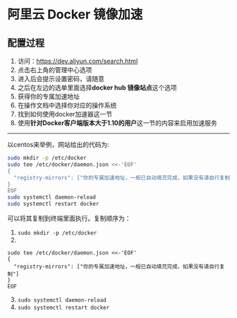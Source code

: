 # 阿里云 Docker 镜像加速


## 配置过程

1. 访问：https://dev.aliyun.com/search.html
1. 点击右上角的管理中心选项
1. 进入后会提示设置密码，请随意
1. 之后在左边的选单里面选择**docker hub 镜像站点**这个选项
1. 获得你的专属加速地址
1. 在操作文档中选择你对应的操作系统
1. 找到如何使用docker加速器这一节
1. 使用**针对Docker客户端版本大于1.10的用户**这一节的内容来启用加速服务


------------

以centos来举例，网站给出的代码为:
```sh
sudo mkdir -p /etc/docker
sudo tee /etc/docker/daemon.json <<-'EOF'
{
  "registry-mirrors": ["你的专属加速地址，一般已自动填充完成，如果没有请自行复制"]
}
EOF
sudo systemctl daemon-reload
sudo systemctl restart docker
```

可以将其复制到终端里面执行。复制顺序为：

1. `sudo mkdir -p /etc/docker`
2. 
```
sudo tee /etc/docker/daemon.json <<-'EOF'
{
  "registry-mirrors": ["你的专属加速地址，一般已自动填充完成，如果没有请自行复制"]
}
EOF
```
3. `sudo systemctl daemon-reload`
4. `sudo systemctl restart docker`


